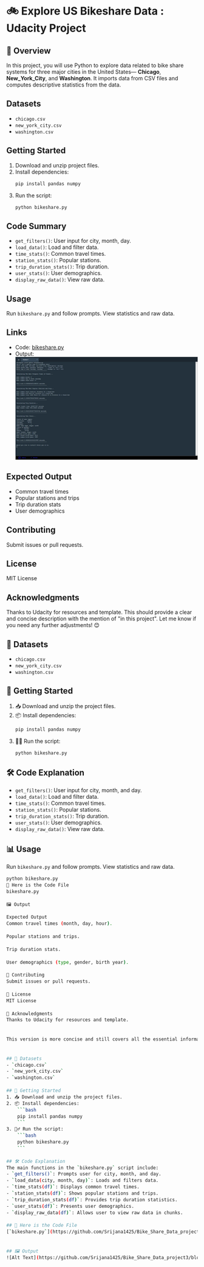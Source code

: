 # 🚲 Explore US Bikeshare Data : Udacity Project

## 🌟 Overview
In this project, you will use Python to explore data related to bike share systems for three major cities in the United States— **Chicago**, **New_York_City**, and **Washington**. It imports data from CSV files and computes descriptive statistics from the data.
## Datasets
- `chicago.csv`
- `new_york_city.csv`
- `washington.csv`

## Getting Started
1. Download and unzip project files.
2. Install dependencies:
    ```bash
    pip install pandas numpy
    ```
3. Run the script:
    ```bash
    python bikeshare.py
    ```

## Code Summary
- `get_filters()`: User input for city, month, day.
- `load_data()`: Load and filter data.
- `time_stats()`: Common travel times.
- `station_stats()`: Popular stations.
- `trip_duration_stats()`: Trip duration.
- `user_stats()`: User demographics.
- `display_raw_data()`: View raw data.

## Usage
Run `bikeshare.py` and follow prompts. View statistics and raw data.

## Links
- Code: [bikeshare.py](./bikeshare.py)
- Output: ![Bikeshare Output](./bikeshare_output.jpg)

## Expected Output
- Common travel times
- Popular stations and trips
- Trip duration stats
- User demographics

## Contributing
Submit issues or pull requests.

## License
MIT License

## Acknowledgments
Thanks to Udacity for resources and template.
This should provide a clear and concise description with the mention of "in this project". Let me know if you need any further adjustments! 😊



## 📂 Datasets
- `chicago.csv`
- `new_york_city.csv`
- `washington.csv`

## 🚀 Getting Started
1. 📥 Download and unzip the project files.
2. 📦 Install dependencies:
    ```bash
    pip install pandas numpy
    ```
3. 🏃‍♂️ Run the script:
    ```bash
    python bikeshare.py
    ```

## 🛠️ Code Explanation
- `get_filters()`: User input for city, month, and day.
- `load_data()`: Load and filter data.
- `time_stats()`: Common travel times.
- `station_stats()`: Popular stations.
- `trip_duration_stats()`: Trip duration.
- `user_stats()`: User demographics.
- `display_raw_data()`: View raw data.

## 📊 Usage
Run `bikeshare.py` and follow prompts. View statistics and raw data.

```bash
python bikeshare.py
📄 Here is the Code File
bikeshare.py

🖼️ Output

Expected Output
Common travel times (month, day, hour).

Popular stations and trips.

Trip duration stats.

User demographics (type, gender, birth year).

🤝 Contributing
Submit issues or pull requests.

📜 License
MIT License

🙏 Acknowledgments
Thanks to Udacity for resources and template.


This version is more concise and still covers all the essential information! Let me know if you need any further changes. 😊


## 📂 Datasets
- `chicago.csv`
- `new_york_city.csv`
- `washington.csv`

## 🚀 Getting Started
1. 📥 Download and unzip the project files.
2. 📦 Install dependencies:
    ```bash
    pip install pandas numpy
    ```
3. 🏃‍♂️ Run the script:
    ```bash
    python bikeshare.py
    ```

## 🛠️ Code Explanation
The main functions in the `bikeshare.py` script include:
- `get_filters()`: Prompts user for city, month, and day.
- `load_data(city, month, day)`: Loads and filters data.
- `time_stats(df)`: Displays common travel times.
- `station_stats(df)`: Shows popular stations and trips.
- `trip_duration_stats(df)`: Provides trip duration statistics.
- `user_stats(df)`: Presents user demographics.
- `display_raw_data(df)`: Allows user to view raw data in chunks.

## 📄 Here is the Code File
[`bikeshare.py`](https://github.com/Srijana1425/Bike_Share_Data_project3/blob/main/bikeshare.py)


## 🖼️ Output
![Alt Text](https://github.com/Srijana1425/Bike_Share_Data_project3/blob/main/bikeshare_output.jpg)
